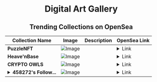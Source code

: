 <div align="center">

# Digital Art Gallery

## Trending Collections on OpenSea

| Collection Name                       | Image                                                                                     | Description                       | OpenSea Link                                                                                          |
|---------------------------------------|-------------------------------------------------------------------------------------------|-----------------------------------|--------------------------------------------------------------------------------------------------------|
| **PuzzleNFT** | ![Image](https://i.seadn.io/s/raw/files/0a5de3acbb0be512919695d58a7c3ddd.jpg?w=500&auto=format?w=200&auto=format) |  | <details><summary>Link</summary>[PuzzleNFT](https://opensea.io/collection/puzzlenft-3)</details> |
| **Heave'nBase** | ![Image](https://i.seadn.io/s/raw/files/33e968242dbf78d52f05b2c590543dbc.jpg?w=500&auto=format?w=200&auto=format) |  | <details><summary>Link</summary>[Heave'nBase](https://opensea.io/collection/heave-nbase)</details> |
| **CRYPTO OWLS** | ![Image](https://i.seadn.io/s/raw/files/f4dcb7dc97c4deec6112ddb76fe44eba.jpg?w=500&auto=format?w=200&auto=format) |  | <details><summary>Link</summary>[CRYPTO OWLS](https://opensea.io/collection/crypto-owls-13)</details> |
| **<details><summary>458272's Follow...</summary>458272's Follower</details>** | ![Image](https://i.seadn.io/s/raw/files/19f9f090920392cc3650cbdf4361755b.png?w=500&auto=format?w=200&auto=format) |  | <details><summary>Link</summary>[458272's Follower](https://opensea.io/collection/458272-s-follower)</details> |

</div>
